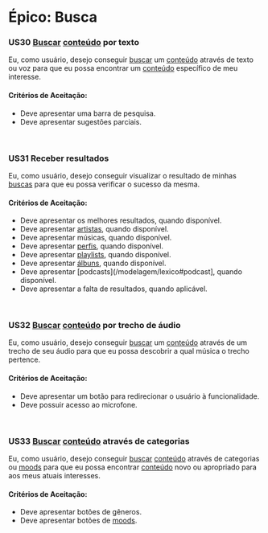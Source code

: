 # Épico: Busca
<div class="line"></div>


### US30 [Buscar](/modelagem/lexico#busca) [conteúdo](/modelagem/lexico#conteudo) por texto

Eu, como usuário, desejo conseguir [buscar](/modelagem/lexico#busca) um [conteúdo](/modelagem/lexico#conteudo) através de texto ou voz para que eu possa encontrar um [conteúdo](/modelagem/lexico#conteudo) específico de meu interesse.

#### Critérios de Aceitação:
- Deve apresentar uma barra de pesquisa.
- Deve apresentar sugestões parciais.

<br>

### US31 Receber resultados

Eu, como usuário, desejo conseguir visualizar o resultado de minhas [buscas](/modelagem/lexico#busca) para que eu possa verificar o sucesso da mesma.

#### Critérios de Aceitação:
- Deve apresentar os melhores resultados, quando disponível.
- Deve apresentar [artistas](/modelagem/lexico#artista), quando disponível.
- Deve apresentar músicas, quando disponível.
- Deve apresentar [perfis](/modelagem/lexico#perfil), quando disponível.
- Deve apresentar [playlists](/modelagem/lexico#playlist), quando disponível.
- Deve apresentar [álbuns](/modelagem/lexico#album), quando disponível.
- Deve apresentar [podcasts](/modelagem/lexico#podcast], quando disponível.
- Deve apresentar a falta de resultados, quando aplicável.

<br>

### US32 [Buscar](/modelagem/lexico#busca) [conteúdo](/modelagem/lexico#conteudo) por trecho de áudio

Eu, como usuário, desejo conseguir [buscar](/modelagem/lexico#busca) um [conteúdo](/modelagem/lexico#conteudo) através de um trecho de seu áudio para que eu possa descobrir a qual música o trecho pertence.

#### Critérios de Aceitação:
- Deve apresentar um botão para redirecionar o usuário à funcionalidade.
- Deve possuir acesso ao microfone.

<br>

### US33 [Buscar](/modelagem/lexico#busca) [conteúdo](/modelagem/lexico#conteudo) através de categorias

Eu, como usuário, desejo conseguir [buscar](/modelagem/lexico#busca) [conteúdo](/modelagem/lexico#conteudo) através de categorias ou [moods](/modelagem/lexico#moods) para que eu possa encontrar [conteúdo](/modelagem/lexico#conteudo) novo ou apropriado para aos meus atuais interesses.

#### Critérios de Aceitação:
- Deve apresentar botões de gêneros.
- Deve apresentar botões de [moods](/modelagem/lexico#moods).